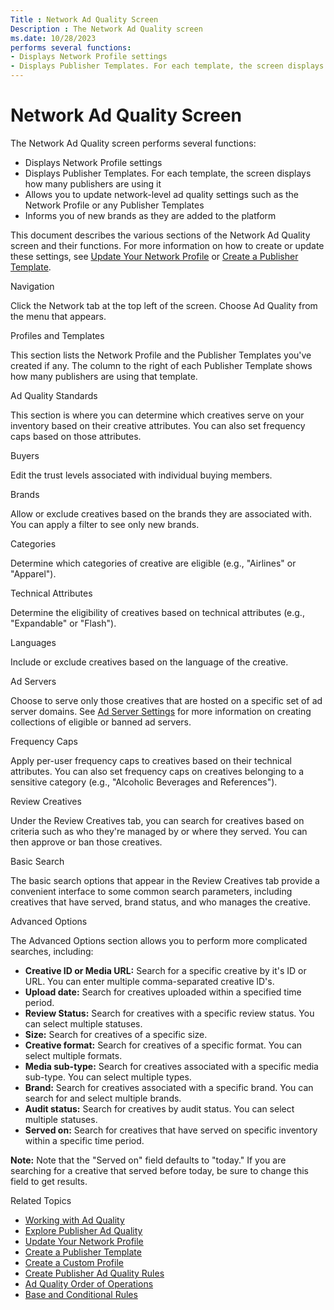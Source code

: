 ```yaml
---
Title : Network Ad Quality Screen
Description : The Network Ad Quality screen
ms.date: 10/28/2023
performs several functions:
- Displays Network Profile settings
- Displays Publisher Templates. For each template, the screen displays
---
```



# Network Ad Quality Screen



The Network Ad Quality screen
performs several functions:

- Displays Network Profile settings
- Displays Publisher Templates. For each template, the screen displays
  how many publishers are using it
- Allows you to update network-level ad quality settings such as the
  Network Profile or any Publisher Templates
- Informs you of new brands as they are added to the platform

This document describes the various sections of the
Network Ad Quality screen and
their functions. For more information on how to create or update these
settings, see
<a href="update-your-network-profile.md" class="xref">Update Your
Network Profile</a> or
<a href="create-a-publisher-template.md" class="xref">Create a
Publisher Template</a>.

Navigation

Click the Network tab at the top left
of the screen. Choose Ad Quality from
the menu that appears.

Profiles and Templates

This section lists the Network Profile and the Publisher Templates
you've created if any. The column to the right of each Publisher
Template shows how many publishers are using that template.

Ad Quality Standards

This section is where you can determine which creatives serve on your
inventory based on their creative attributes. You can also set frequency
caps based on those attributes.

Buyers

Edit the trust levels associated with individual buying members.

Brands

Allow or exclude creatives based on the brands they are associated with.
You can apply a filter to see only new brands.

Categories

Determine which categories of creative are eligible (e.g., "Airlines" or
"Apparel").

Technical Attributes

Determine the eligibility of creatives based on technical attributes
(e.g., "Expandable" or "Flash").

Languages

Include or exclude creatives based on the language of the creative.

Ad Servers

Choose to serve only those creatives that are hosted on a specific set
of ad server domains. See
<a href="ad-server-settings.md" class="xref">Ad Server Settings</a>
for more information on creating collections of eligible or banned ad
servers.

Frequency Caps

Apply per-user frequency caps to creatives based on their technical
attributes. You can also set frequency caps on creatives belonging to a
sensitive category (e.g., "Alcoholic Beverages and References").

Review Creatives

Under the Review Creatives tab, you
can search for creatives based on criteria such as who they're managed
by or where they served. You can then approve or ban those creatives.

Basic Search

The basic search options that appear in the Review Creatives tab provide
a convenient interface to some common search parameters, including
creatives that have served, brand status, and who manages the creative.

Advanced Options

The Advanced Options section allows
you to perform more complicated searches, including:

- **Creative ID or Media URL:** Search for a specific creative by it's
  ID or URL. You can enter multiple comma-separated creative ID's.
- **Upload date:** Search for creatives uploaded within a specified time
  period.
- **Review Status:** Search for creatives with a specific review status.
  You can select multiple statuses.
- **Size:** Search for creatives of a specific size.
- **Creative format:** Search for creatives of a specific format. You
  can select multiple formats.
- **Media sub-type:** Search for creatives associated with a specific
  media sub-type. You can select multiple types.
- **Brand:** Search for creatives associated with a specific brand. You
  can search for and select multiple brands.
- **Audit status:** Search for creatives by audit status. You can select
  multiple statuses.
- **Served on:** Search for creatives that have served on specific
  inventory within a specific time period.



<b>Note:</b> Note that the "Served on" field
defaults to "today." If you are searching for a creative that served
before today, be sure to change this field to get results.



Related Topics

- <a href="working-with-publisher-ad-quality.md" class="xref">Working
  with Ad Quality</a>
- <a href="explore-publisher-ad-quality.md" class="xref">Explore
  Publisher Ad Quality</a>
- <a href="update-your-network-profile.md" class="xref">Update Your
  Network Profile</a>
- <a href="create-a-publisher-template.md" class="xref">Create a
  Publisher Template</a>
- <a href="create-a-custom-profile.md" class="xref">Create a Custom
  Profile</a>
- <a href="create-publisher-ad-quality-rules.md" class="xref">Create
  Publisher Ad Quality Rules</a>
- <a href="ad-quality-order-of-operations.md" class="xref">Ad Quality
  Order of Operations</a>
- <a href="base-and-conditional-rules.md" class="xref">Base and
  Conditional Rules</a>




